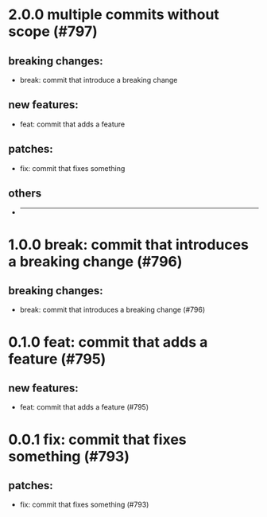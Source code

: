 # 2.0.0 multiple commits without scope (#797)

## breaking changes:
* break: commit that introduce a breaking change
## new features:
* feat: commit that adds a feature
## patches:
* fix: commit that fixes something
## others
* ---------

# 1.0.0 break: commit that introduces a breaking change (#796)

## breaking changes:
* break: commit that introduces a breaking change (#796)

# 0.1.0 feat: commit that adds a feature (#795)

## new features:
* feat: commit that adds a feature (#795)

# 0.0.1 fix: commit that fixes something (#793)

## patches:
* fix: commit that fixes something (#793)

